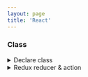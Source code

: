 ```yaml
---
layout: page
title: 'React'
---
```


### Class

<!-- ************************* -->
<!-- * [START] DECLARE CLASS * -->
<!-- ************************* -->
<details>
<summary>Declare class</summary>

```typescript
interface OwnProps {
  // props coming from parent
}

interface ReduxProps {
  // props coming from mapStateToProps
}

interface State {
  // state values
}

type Props = OwnProps & ReduxProps

// highlight-next-line
class MyComponent extends PureComponent<Props, State> {
  state: State = {
    // Your initial state here
  }
  // Your class content here
}

const mapStateToProps = (state: StoreState): ReduxProps => ({
  // Your redux values
})

export default connect(mapStateToProps)(MyComponent)
```

</details>
<!-- ************************* -->
<!-- * [END] DECLARE CLASS * -->
<!-- ************************* -->

<!-- ************************* -->
<!-- * [START] REDUX * -->
<!-- ************************* -->
<details>
<summary>Redux reducer & action</summary>

```typescript
/**
 * Example for a user reducer
 */

const UPDATE_USER = 'UPDATE_USER'
const CREATE_USER = 'CREATE_USER'

// highlight-start
export interface UserState {
  email: string | null
  firstName: string | null
  lastName: string | null
}
// highlight-end

// highlight-start
const INITIAL_STATE: UserState = {
  email: null,
  firstName: null,
  lastName: null
}
// highlight-end

// highlight-next-line
export default function(state = INITIAL_STATE, action: UserActionTypes): UserState {
  switch (action.type) {
    case CREATE_USER: {
      return { ...state, ...action.payload }
    }
    case UPDATE_USER: {
      return { ...state, ...action.payload }
    }
    default:
      return state
  }
}

// Everything below can be separated in an userAction.ts file for readability
// highlight-start
interface CreateUserAction {
  type: typeof CREATE_USER
  payload: UserState
}
// highlight-end

// highlight-start
export const createUser = (payload: CreateUserAction['payload']): CreateUserAction => ({
  type: CREATE_USER,
  payload
})
// highlight-end

interface UpdateUserAction {
  type: typeof UPDATE_USER
  payload: {
    email?: string
    firstName?: string
    leftName?: string
  }
}

export const updateUser = (payload: UpdateUserAction['payload']): UpdateUserAction => ({
  type: UPDATE_USER,
  payload
})

// highlight-next-line
type UserActionTypes = UpdateUserAction | CreateUserAction
```

</details>
<!-- ************************* -->
<!-- * [END] REDUX * -->
<!-- ************************* -->
